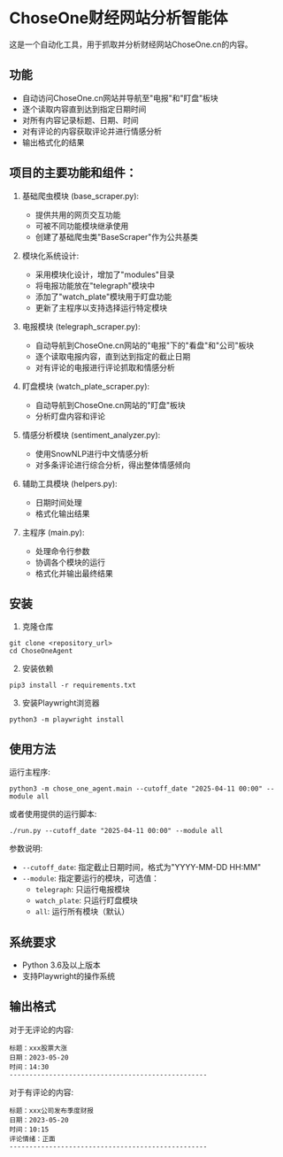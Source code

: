 # ChoseOne财经网站分析智能体

这是一个自动化工具，用于抓取并分析财经网站ChoseOne.cn的内容。

## 功能

- 自动访问ChoseOne.cn网站并导航至"电报"和"盯盘"板块
- 逐个读取内容直到达到指定日期时间
- 对所有内容记录标题、日期、时间
- 对有评论的内容获取评论并进行情感分析
- 输出格式化的结果

## 项目的主要功能和组件：
1. 基础爬虫模块 (base_scraper.py):
   - 提供共用的网页交互功能
   - 可被不同功能模块继承使用
   - 创建了基础爬虫类"BaseScraper"作为公共基类

2. 模块化系统设计:
   - 采用模块化设计，增加了"modules"目录
   - 将电报功能放在"telegraph"模块中
   - 添加了"watch_plate"模块用于盯盘功能
   - 更新了主程序以支持选择运行特定模块

3. 电报模块 (telegraph_scraper.py):
   - 自动导航到ChoseOne.cn网站的"电报"下的"看盘"和"公司"板块
   - 逐个读取电报内容，直到达到指定的截止日期
   - 对有评论的电报进行评论抓取和情感分析

4. 盯盘模块 (watch_plate_scraper.py):
   - 自动导航到ChoseOne.cn网站的"盯盘"板块
   - 分析盯盘内容和评论

5. 情感分析模块 (sentiment_analyzer.py):
   - 使用SnowNLP进行中文情感分析
   - 对多条评论进行综合分析，得出整体情感倾向

6. 辅助工具模块 (helpers.py):
   - 日期时间处理
   - 格式化输出结果

7. 主程序 (main.py):
   - 处理命令行参数
   - 协调各个模块的运行
   - 格式化并输出最终结果

## 安装

1. 克隆仓库
```
git clone <repository_url>
cd ChoseOneAgent
```

2. 安装依赖
```
pip3 install -r requirements.txt
```

3. 安装Playwright浏览器
```
python3 -m playwright install
```

## 使用方法

运行主程序:
```
python3 -m chose_one_agent.main --cutoff_date "2025-04-11 00:00" --module all
```

或者使用提供的运行脚本:
```
./run.py --cutoff_date "2025-04-11 00:00" --module all
```

参数说明:
- `--cutoff_date`: 指定截止日期时间，格式为"YYYY-MM-DD HH:MM"
- `--module`: 指定要运行的模块，可选值：
  - `telegraph`: 只运行电报模块
  - `watch_plate`: 只运行盯盘模块
  - `all`: 运行所有模块（默认）

## 系统要求
- Python 3.6及以上版本
- 支持Playwright的操作系统

## 输出格式

对于无评论的内容:
```
标题：xxx股票大涨
日期：2023-05-20
时间：14:30
--------------------------------------------------
```

对于有评论的内容:
```
标题：xxx公司发布季度财报
日期：2023-05-20
时间：10:15
评论情绪：正面
--------------------------------------------------
```
